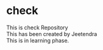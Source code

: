 # check
This is check Repository
<br>
This has been created by Jeetendra
<br>
This is in learning phase.
